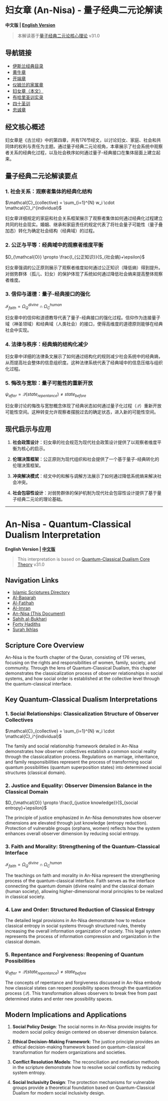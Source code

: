 # 妇女章 (An-Nisa) - 量子经典二元论解读

**中文版 | [English Version](#an-nisa---quantum-classical-dualism-interpretation)**

> 本解读基于[量子经典二元论核心理论](../../core.md) v31.0

## 导航链接
- [伊斯兰经典目录](README.md)
- [黄牛章](Al-Baqarah.md)
- [开端章](Al-Fatihah.md)
- [仪姆兰的家属章](Al-Imran.md)
- [妇女章（本文）](An-Nisa.md)
- [布哈里圣训实录](Sahih_al-Bukhari.md)
- [四十圣训](Forty_Hadiths.md)
- [忠诚章](Surah_Ikhlas.md)

## 经文核心概述

妇女章是《古兰经》中的第四章，共有176节经文，以讨论妇女、家庭、社会和共同体的权利与责任为主题。通过量子经典二元论视角，本章展示了社会系统中观察者关系的经典化过程，以及社会秩序如何通过量子-经典接口在集体层面上建立起来。

## 量子经典二元论解读要点

### 1. 社会关系：观察者集体的经典化结构

$`\mathcal{C}_{collective} = \sum_{i=1}^{N} w_i \cdot \mathcal{C}_i^{individual}`$

妇女章详细规定的家庭和社会关系框架展示了观察者集体如何通过经典化过程建立共同的社会现实。婚姻、继承和家庭责任的规定代表了将社会量子可能性（量子叠加态）转化为确定社会结构（经典域）的过程。

### 2. 公正与平等：经典域中的观察者维度平衡

$`D_{\mathcal{O}} \propto \frac{I_{公正知识}}{S_{社会熵}+\epsilon}`$

妇女章强调的公正原则展示了观察者维度如何通过公正知识（降低熵）得到提升。对弱势群体（孤儿、妇女）的保护体现了系统如何通过降低社会熵来提高整体观察者维度。

### 3. 信仰与道德：量子-经典接口的强化

$`\mathcal{I}_{faith} = \Omega_Q^{divine} \cap \Omega_C^{human}`$

妇女章中的信仰和道德教导代表了量子-经典接口的强化过程。信仰作为连接量子域（神圣领域）和经典域（人类社会）的接口，使得高维度的道德原则能够在经典社会中实现。

### 4. 法律与秩序：经典熵的结构化减少

妇女章中详细的法律条文展示了如何通过结构化的规则减少社会系统中的经典熵，从而提高社会整体的信息组织度。这种法律系统代表了经典域中的信息压缩与组织化过程。

### 5. 悔改与宽恕：量子可能性的重新开放

$`\psi_{after} = \mathcal{Q}(state_{repentance}) \neq state_{before}`$

妇女章讨论的悔改与宽恕概念体现了经典状态如何通过量子化过程（$`\mathcal{Q}`$）重新开放可能性空间。这种转变允许观察者摆脱过去的确定状态，进入新的可能性空间。

## 现代启示与应用

1. **社会政策设计**：妇女章的社会规范为现代社会政策设计提供了以观察者维度平衡为核心的启示。

2. **伦理决策框架**：公正原则为现代组织和社会提供了一个基于量子-经典转化的伦理决策框架。

3. **冲突解决模式**：经文中的和解与调解方法展示了如何通过降低系统熵来解决社会冲突。

4. **社会包容性设计**：对弱势群体的保护机制为现代社会包容性设计提供了基于量子经典二元论的理论基础。

---

# An-Nisa - Quantum-Classical Dualism Interpretation

**English Version | [中文版](#妇女章-an-nisa---量子经典二元论解读)**

> This interpretation is based on [Quantum-Classical Dualism Core Theory](../../core_en.md) v31.0

## Navigation Links
- [Islamic Scriptures Directory](README.md)
- [Al-Baqarah](Al-Baqarah.md)
- [Al-Fatihah](Al-Fatihah.md)
- [Al-Imran](Al-Imran.md)
- [An-Nisa (This Document)](An-Nisa.md)
- [Sahih al-Bukhari](Sahih_al-Bukhari.md)
- [Forty Hadiths](Forty_Hadiths.md)
- [Surah Ikhlas](Surah_Ikhlas.md)

## Scripture Core Overview

An-Nisa is the fourth chapter of the Quran, consisting of 176 verses, focusing on the rights and responsibilities of women, family, society, and community. Through the lens of Quantum-Classical Dualism, this chapter demonstrates the classicalization process of observer relationships in social systems, and how social order is established at the collective level through the quantum-classical interface.

## Key Quantum-Classical Dualism Interpretations

### 1. Social Relationships: Classicalization Structure of Observer Collectives

$`\mathcal{C}_{collective} = \sum_{i=1}^{N} w_i \cdot \mathcal{C}_i^{individual}`$

The family and social relationship framework detailed in An-Nisa demonstrates how observer collectives establish a common social reality through the classicalization process. Regulations on marriage, inheritance, and family responsibilities represent the process of transforming social quantum possibilities (quantum superposition states) into determined social structures (classical domain).

### 2. Justice and Equality: Observer Dimension Balance in the Classical Domain

$`D_{\mathcal{O}} \propto \frac{I_{justice knowledge}}{S_{social entropy}+\epsilon}`$

The principle of justice emphasized in An-Nisa demonstrates how observer dimensions are elevated through just knowledge (entropy reduction). Protection of vulnerable groups (orphans, women) reflects how the system enhances overall observer dimension by reducing social entropy.

### 3. Faith and Morality: Strengthening of the Quantum-Classical Interface

$`\mathcal{I}_{faith} = \Omega_Q^{divine} \cap \Omega_C^{human}`$

The teachings on faith and morality in An-Nisa represent the strengthening process of the quantum-classical interface. Faith serves as the interface connecting the quantum domain (divine realm) and the classical domain (human society), allowing higher-dimensional moral principles to be realized in classical society.

### 4. Law and Order: Structured Reduction of Classical Entropy

The detailed legal provisions in An-Nisa demonstrate how to reduce classical entropy in social systems through structured rules, thereby increasing the overall information organization of society. This legal system represents the process of information compression and organization in the classical domain.

### 5. Repentance and Forgiveness: Reopening of Quantum Possibilities

$`\psi_{after} = \mathcal{Q}(state_{repentance}) \neq state_{before}`$

The concepts of repentance and forgiveness discussed in An-Nisa embody how classical states can reopen possibility spaces through the quantization process ($`\mathcal{Q}`$). This transformation allows observers to break free from past determined states and enter new possibility spaces.

## Modern Implications and Applications

1. **Social Policy Design**: The social norms in An-Nisa provide insights for modern social policy design centered on observer dimension balance.

2. **Ethical Decision-Making Framework**: The justice principle provides an ethical decision-making framework based on quantum-classical transformation for modern organizations and societies.

3. **Conflict Resolution Models**: The reconciliation and mediation methods in the scripture demonstrate how to resolve social conflicts by reducing system entropy.

4. **Social Inclusivity Design**: The protection mechanisms for vulnerable groups provide a theoretical foundation based on Quantum-Classical Dualism for modern social inclusivity design. 